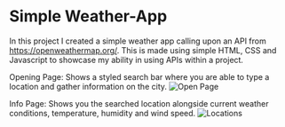 # Simple Weather-App

In this project I created a simple weather app calling upon an API from https://openweathermap.org/. This is made using simple HTML, CSS and Javascript to showcase my ability in using APIs within a project.

Opening Page: 
Shows a styled search bar where you are able to type a location and gather information on the city.
![Open Page](https://user-images.githubusercontent.com/113186634/230786633-ce49ffa1-84e4-437a-87d4-7306b8d3510d.gif)


Info Page:
Shows you the searched location alongside current weather conditions, temperature, humidity and wind speed. 
![Locations](https://user-images.githubusercontent.com/113186634/230786708-2afb20b5-0971-46be-8ceb-5fa2074f197c.gif)

